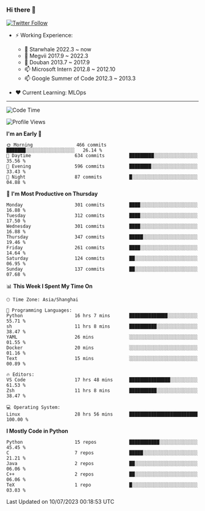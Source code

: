 ### Hi there 👋

[![Twitter Follow](https://img.shields.io/twitter/follow/tianweidut?style=social)](https://twitter.com/tianweidut)

- ⚡ Working Experience:
  - 🔭 Starwhale 2022.3 ~ now
  - 🌱 Megvii 2017.9 ~ 2022.3
  - 🌱 Douban 2013.7 ~ 2017.9
  - 📫 Microsoft Intern 2012.8 ~ 2012.10
  - 📫 Google Summer of Code 2012.3 ~ 2013.3

- ❤️ Current Learning: MLOps

---
<!--START_SECTION:waka-->
![Code Time](http://img.shields.io/badge/Code%20Time-4%2C244%20hrs%2051%20mins-blue)

![Profile Views](http://img.shields.io/badge/Profile%20Views-0-blue)

**I'm an Early 🐤** 

```text
🌞 Morning                466 commits         ███████░░░░░░░░░░░░░░░░░░   26.14 % 
🌆 Daytime                634 commits         █████████░░░░░░░░░░░░░░░░   35.56 % 
🌃 Evening                596 commits         ████████░░░░░░░░░░░░░░░░░   33.43 % 
🌙 Night                  87 commits          █░░░░░░░░░░░░░░░░░░░░░░░░   04.88 % 
```
📅 **I'm Most Productive on Thursday** 

```text
Monday                   301 commits         ████░░░░░░░░░░░░░░░░░░░░░   16.88 % 
Tuesday                  312 commits         ████░░░░░░░░░░░░░░░░░░░░░   17.50 % 
Wednesday                301 commits         ████░░░░░░░░░░░░░░░░░░░░░   16.88 % 
Thursday                 347 commits         █████░░░░░░░░░░░░░░░░░░░░   19.46 % 
Friday                   261 commits         ████░░░░░░░░░░░░░░░░░░░░░   14.64 % 
Saturday                 124 commits         ██░░░░░░░░░░░░░░░░░░░░░░░   06.95 % 
Sunday                   137 commits         ██░░░░░░░░░░░░░░░░░░░░░░░   07.68 % 
```


📊 **This Week I Spent My Time On** 

```text
🕑︎ Time Zone: Asia/Shanghai

💬 Programming Languages: 
Python                   16 hrs 7 mins       ██████████████░░░░░░░░░░░   55.71 % 
sh                       11 hrs 8 mins       ██████████░░░░░░░░░░░░░░░   38.47 % 
YAML                     26 mins             ░░░░░░░░░░░░░░░░░░░░░░░░░   01.55 % 
Docker                   20 mins             ░░░░░░░░░░░░░░░░░░░░░░░░░   01.16 % 
Text                     15 mins             ░░░░░░░░░░░░░░░░░░░░░░░░░   00.89 % 

🔥 Editors: 
VS Code                  17 hrs 48 mins      ███████████████░░░░░░░░░░   61.53 % 
Zsh                      11 hrs 8 mins       ██████████░░░░░░░░░░░░░░░   38.47 % 

💻 Operating System: 
Linux                    28 hrs 56 mins      █████████████████████████   100.00 % 
```

**I Mostly Code in Python** 

```text
Python                   15 repos            ███████████░░░░░░░░░░░░░░   45.45 % 
C                        7 repos             █████░░░░░░░░░░░░░░░░░░░░   21.21 % 
Java                     2 repos             ██░░░░░░░░░░░░░░░░░░░░░░░   06.06 % 
C++                      2 repos             ██░░░░░░░░░░░░░░░░░░░░░░░   06.06 % 
TeX                      1 repo              █░░░░░░░░░░░░░░░░░░░░░░░░   03.03 % 
```




 Last Updated on 10/07/2023 00:18:53 UTC
<!--END_SECTION:waka-->
